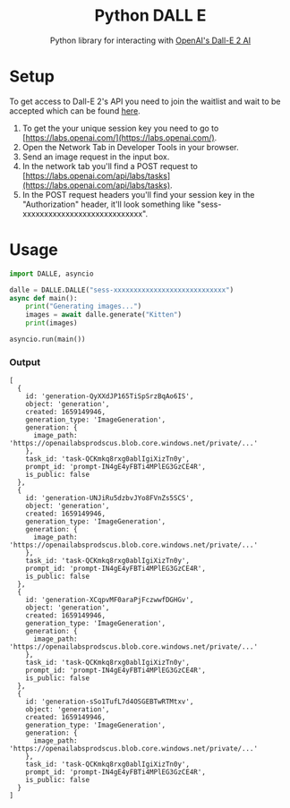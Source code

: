 <h1 align="center">Python DALL E</h1>

<p align="center">
Python library for interacting with <a href="https://openai.com/dall-e-2/">OpenAI's Dall-E 2 AI</a>
</p>

# Setup
To get access to Dall-E 2's API you need to join the waitlist and wait to be accepted which can be found [here](https://labs.openai.com/waitlist).

1. To get the your unique session key you need to go to [https://labs.openai.com/](https://labs.openai.com/).
2. Open the Network Tab in Developer Tools in your browser.
3. Send an image request in the input box.
4. In the network tab you'll find a POST request to [https://labs.openai.com/api/labs/tasks](https://labs.openai.com/api/labs/tasks).
5. In the POST request headers you'll find your session key in the "Authorization" header, it'll look something like "sess-xxxxxxxxxxxxxxxxxxxxxxxxxxxx".

# Usage
```python
import DALLE, asyncio

dalle = DALLE.DALLE("sess-xxxxxxxxxxxxxxxxxxxxxxxxxxxx")
async def main():
    print("Generating images...")
    images = await dalle.generate("Kitten")
    print(images)

asyncio.run(main())
```
### Output
```
[
  {
    id: 'generation-QyXXdJP165TiSpSrzBqAo6IS',
    object: 'generation',
    created: 1659149946,
    generation_type: 'ImageGeneration',
    generation: {
      image_path: 'https://openailabsprodscus.blob.core.windows.net/private/...'
    },
    task_id: 'task-QCKmkq8rxg0ablIgiXizTn0y',
    prompt_id: 'prompt-IN4gE4yFBTi4MPlEG3GzCE4R',
    is_public: false
  },
  {
    id: 'generation-UNJiRu5dzbvJYo8FVnZs5SCS',
    object: 'generation',
    created: 1659149946,
    generation_type: 'ImageGeneration',
    generation: {
      image_path: 'https://openailabsprodscus.blob.core.windows.net/private/...'
    },
    task_id: 'task-QCKmkq8rxg0ablIgiXizTn0y',
    prompt_id: 'prompt-IN4gE4yFBTi4MPlEG3GzCE4R',
    is_public: false
  },
  {
    id: 'generation-XCqpvMF0araPjFczwwfDGHGv',
    object: 'generation',
    created: 1659149946,
    generation_type: 'ImageGeneration',
    generation: {
      image_path: 'https://openailabsprodscus.blob.core.windows.net/private/...'
    },
    task_id: 'task-QCKmkq8rxg0ablIgiXizTn0y',
    prompt_id: 'prompt-IN4gE4yFBTi4MPlEG3GzCE4R',
    is_public: false
  },
  {
    id: 'generation-sSo1TufL7d4OSGEBTwRTMtxv',
    object: 'generation',
    created: 1659149946,
    generation_type: 'ImageGeneration',
    generation: {
      image_path: 'https://openailabsprodscus.blob.core.windows.net/private/...'
    },
    task_id: 'task-QCKmkq8rxg0ablIgiXizTn0y',
    prompt_id: 'prompt-IN4gE4yFBTi4MPlEG3GzCE4R',
    is_public: false
  }
]
```